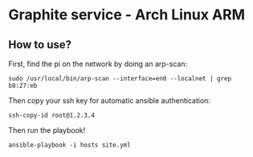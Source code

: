 # Graphite service - Arch Linux ARM

## How to use?

First, find the pi on the network by doing an arp-scan:

    sudo /usr/local/bin/arp-scan --interface=en0 --localnet | grep b8:27:eb

Then copy your ssh key for automatic ansible authentication:

    ssh-copy-id root@1.2.3.4

Then run the playbook!

    ansible-playbook -i hosts site.yml